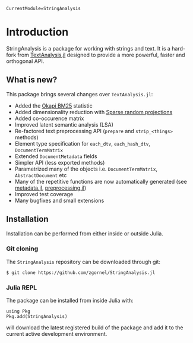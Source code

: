```@meta
CurrentModule=StringAnalysis
```

# Introduction

StringAnalysis is a package for working with strings and text. It is a hard-fork from [TextAnalysis.jl](https://github.com/JuliaText/TextAnalysis.jl) designed to provide a more powerful, faster and orthogonal API.


## What is new?
This package brings several changes over `TextAnalysis.jl`:
 - Added the [Okapi BM25](https://en.wikipedia.org/wiki/Okapi_BM25) statistic
 - Added dimensionality reduction with [Sparse random projections](https://en.wikipedia.org/wiki/Random_projection)
 - Added co-occurence matrix
 - Improved latent semantic analysis (LSA)
 - Re-factored text preprocessing API (`prepare` and `strip_<things>` methods)
 - Element type specification for `each_dtv`, `each_hash_dtv`, `DocumentTermMatrix`
 - Extended `DocumentMetadata` fields
 - Simpler API (less exported methods)
 - Parametrized many of the objects i.e. `DocumentTermMatrix`, `AbstractDocument` etc
 - Many of the repetitive functions are now automatically generated (see [metadata.jl](https://github.com/zgornel/StringAnalysis.jl/blob/master/src/metadata.jl), [preprocessing.jl](https://github.com/zgornel/StringAnalysis.jl/blob/master/src/preprocessing.jl))
 - Improved test coverage
 - Many bugfixes and small extensions

## Installation

Installation can be performed from either inside or outside Julia.

### Git cloning
The `StringAnalysis` repository can be downloaded through git:
```
$ git clone https://github.com/zgornel/StringAnalysis.jl
```

### Julia REPL
The package can be installed from inside Julia with:
```
using Pkg
Pkg.add(StringAnalysis)
```
will download the latest registered build of the package and add it to the current active development environment.


